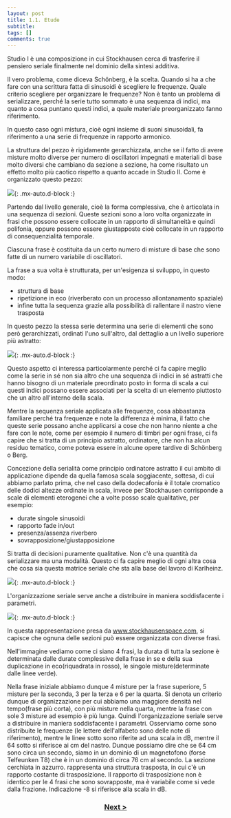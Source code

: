 ```yaml
---
layout: post
title: 1.1. Etude
subtitle:
tags: []
comments: true
---
```

Studio I è una composizione in cui Stockhausen cerca di trasferire il pensiero seriale finalmente nel
dominio della sintesi additiva.

Il vero problema, come diceva Schönberg, è la scelta. Quando si ha a che fare con una scrittura fatta
di sinusoidi è scegliere le frequenze. Quale criterio scegliere per organizzare le frequenze? Non è
tanto un problema di serializzare, perché la serie tutto sommato è una sequenza di indici, ma quanto
a cosa puntano questi indici, a quale materiale preorganizzato fanno riferimento.

In questo caso ogni mistura, cioè ogni insieme di suoni sinusoidali, fa riferimento a una serie di
frequenze in rapporto armonico.

La struttura del pezzo è rigidamente gerarchizzata, anche se il fatto di avere misture molto diverse
per numero di oscillatori impegnati e materiali di base molto diversi che cambiano da sezione a
sezione, ha come risultato un effetto molto più caotico rispetto a quanto accade in Studio II.
Come è organizzato questo pezzo:

![](https://velitch.github.io/velitch/assets/img/learn/analisi_composizioni_stockhausen/studie_I.png){: .mx-auto.d-block :}

Partendo dal livello generale, cioè la forma complessiva, che è articolata in una sequenza di sezioni.
Queste sezioni sono a loro volta organizzate in frasi che possono essere collocate in un rapporto di
simultaneità e quindi polifonia, oppure possono essere giustapposte cioè collocate in un rapporto di
consequenzialità temporale.

Ciascuna frase è costituita da un certo numero di misture di base che sono fatte di un numero
variabile di oscillatori.

La frase a sua volta è strutturata, per un'esigenza si sviluppo, in questo modo:
- struttura di base
- ripetizione in eco (riverberato con un processo allontanamento spaziale)
- infine tutta la sequenza grazie alla possibilità di rallentare il nastro viene trasposta

In questo pezzo la stessa serie determina una serie di elementi che sono però gerarchizzati, ordinati
l'uno sull'altro, dal dettaglio a un livello superiore più astratto:

![](https://velitch.github.io/velitch/assets/img/learn/analisi_composizioni_stockhausen/serie_studie_I.png){: .mx-auto.d-block :}

Questo aspetto ci interessa particolarmente perché ci fa capire meglio come la serie in sé non sia
altro che una sequenza di indici in sé astratti che hanno bisogno di un materiale preordinato posto in
forma di scala a cui questi indici possano essere associati per la scelta di un elemento piuttosto che
un altro all'interno della scala.

Mentre la sequenza seriale applicata alle frequenze, cosa abbastanza familiare perché tra frequenze
e note la differenza è minima, il fatto che queste serie possano anche applicarsi a cose che non
hanno niente a che fare con le note, come per esempio il numero di timbri per ogni frase, ci fa
capire che si tratta di un principio astratto, ordinatore, che non ha alcun residuo tematico, come
poteva essere in alcune opere tardive di Schönberg o Berg.

Concezione della serialità come principio ordinatore astratto il cui ambito di applicazione dipende
da quella famosa scala soggiacente, sottesa, di cui abbiamo parlato prima, che nel caso della
dodecafonia è il totale cromatico delle dodici altezze ordinate in scala, invece per Stockhausen
corrisponde a scale di elementi eterogenei che a volte posso scale qualitative, per esempio:

- durate singole sinusoidi
- rapporto fade in/out
- presenza/assenza riverbero
- sovrapposizione/giustapposizione

Si tratta di decisioni puramente qualitative. Non c'è una quantità da serializzare ma una modalità.
Questo ci fa capire meglio di ogni altra cosa che cosa sia questa matrice seriale che sta alla base del
lavoro di Karlheinz.

![](https://velitch.github.io/velitch/assets/img/learn/analisi_composizioni_stockhausen/page_studie_I.jpg){: .mx-auto.d-block :}

L'organizzazione seriale serve anche a distribuire in maniera soddisfacente i parametri.

![](https://velitch.github.io/velitch/assets/img/learn/analisi_composizioni_stockhausen/Stockhausen_Studie_I_pg1_charted.jpg){: .mx-auto.d-block :}

In questa rappresentazione presa da www.stockhausenspace.com, si capisce che ognuna delle
sezioni può essere organizzata con diverse frasi.

Nell'immagine vediamo come ci siano 4 frasi, la durata di tutta la sezione è determinata dalle durate
complessive della frase in se e della sua duplicazione in eco(riquadrata in rosso), le singole
misture(determinate dalle linee verde).

Nella frase iniziale abbiamo dunque 4 misture per la frase superiore, 5 misture per la seconda, 3 per
la terza e 6 per la quarta. Si denota un criterio dunque di organizzazione per cui abbiamo una
maggiore densità nel tempo(frase più corta), con più misture nella quarta, mentre la frase con sole 3
misture ad esempio è più lunga. Quindi l'organizzazione seriale serve a distribuire in maniera
soddisfacente i parametri. Osserviamo come sono distribuite le frequenze (le lettere dell'alfabeto
sono delle note di riferimento), mentre le linee sotto sono riferite ad una scala in dB, mentre il 64
sotto si riferisce ai cm del nastro. Dunque possiamo dire che se 64 cm sono circa un secondo, siamo
in un dominio di un magnetofono (forse Telfeunken T8) che è in un dominio di circa 76 cm al
secondo. La sezione cerchiata in azzurro. rappresenta una struttura trasposta, in cui c'è un rapporto
costante di trasposizione. Il rapporto di trasposizione non è identico per le 4 frasi che sono
sovrapposte, ma è variabile come si vede dalla frazione. Indicazione -8 si riferisce alla scala in dB.

<h3 style="text-align:center">
<a href="https://velitch.github.io/velitch/2021-11-02-02_00_il_concetto_di_pregiudizio/">Next ></a></h3>
